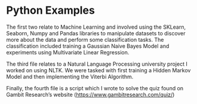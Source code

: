 # Python Examples

The first two relate to Machine Learning and involved using the SKLearn, Seaborn, Numpy and Pandas libraries to manipulate datasets to discover more about the data and perform some classification tasks. The classification included training a Gaussian Naive Bayes Model and experiments using Multivariate Linear Regression.

The third file relates to a Natural Language Processing university project I worked on using NLTK. We were tasked with first training a Hidden Markov Model and then implementing the Viterbi Algorithm.


Finally, the fourth file is a script which I wrote to solve the quiz found on Gambit Research’s website (https://www.gambitresearch.com/quiz/)
